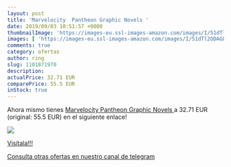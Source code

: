 ```yaml
---
layout: post
title: 'Marvelocity  Pantheon Graphic Novels '
date: 2019/09/03 10:51:57 +0000
thumbnailImage: 'https://images-eu.ssl-images-amazon.com/images/I/51dTl2ODAGL._SL200_.jpg'
images: [ 'https://images-eu.ssl-images-amazon.com/images/I/51dTl2ODAGL._SL200_.jpg' ]
comments: true
category: ofertas
author: ring
slug: 1101871970
description:
actualPrice: 32.71 EUR
comparePrice: 55.5 EUR
inStock: true
---
```


Ahora mismo tienes [Marvelocity  Pantheon Graphic Novels ](https://www.amazon.com/dp/1101871970/?tag=redken08-20) a 32.71 EUR (original: 55.5 EUR) en el siguiente enlace!

[![](https://images-eu.ssl-images-amazon.com/images/I/51dTl2ODAGL._SL200_.jpg)](https://www.amazon.com/dp/1101871970/?tag=redken08-20)

[Visítala!!!](https://www.amazon.com/dp/1101871970/?tag=redken08-20)

[Consulta otras ofertas en nuestro canal de telegram](https://t.me/s/ofertas25)
